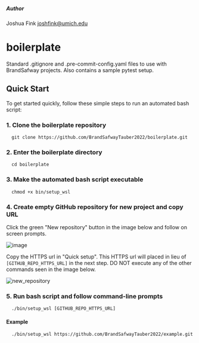 ##### Author
Joshua Fink
joshfink@umich.edu


# boilerplate
Standard .gitignore and .pre-commit-config.yaml files to use with BrandSafway projects. Also contains a sample pytest setup.

## Quick Start
To get started quickly, follow these simple steps to run an automated bash script:

### 1. Clone the boilerplate repository
<p><code>  git clone https://github.com/BrandSafwayTauber2022/boilerplate.git  </code></p>

### 2. Enter the boilerplate directory
<p><code>  cd boilerplate  </code></p>

### 3. Make the automated bash script executable
<p><code>  chmod +x bin/setup_wsl  </code></p>

### 4. Create empty GitHub repository for new project and copy URL
Click the green "New repository" button in the image below and follow on screen prompts.

![image](https://user-images.githubusercontent.com/49216284/179423914-4f6c2941-24ba-40b4-a9a4-79175ffe6770.png)

Copy the HTTPS url in "Quick setup". This HTTPS url will placed in lieu of  <code>[GITHUB_REPO_HTTPS_URL]</code>  in the next step. DO NOT execute any of the other commands seen in the image below.

![new_repository](https://user-images.githubusercontent.com/49216284/179423775-92d3c696-1c9f-42d5-9497-014ab85953b5.png)

### 5. Run bash script and follow command-line prompts
<p><code>  ./bin/setup_wsl [GITHUB_REPO_HTTPS_URL] </code></p>

#### Example 
<p><code>  ./bin/setup_wsl https://github.com/BrandSafwayTauber2022/example.git </code></p>

